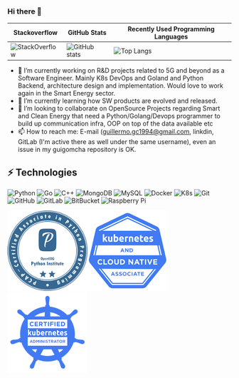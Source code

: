 ### Hi there 👋

**Stackoverflow** | **GitHub Stats** | **Recently Used Programming Languages**
--- | --- | ---
![StackOverflow](https://github-readme-stackoverflow.vercel.app/?userID=13653506) | ![GitHub stats](https://github-readme-stats-git-master-guigomchas-projects.vercel.app/api?username=guigomcha&count_private=true) | ![Top Langs](https://github-readme-stats-git-master-guigomchas-projects.vercel.app/api/top-langs/?username=guigomcha&count_private=true&layout=compact&langs_count=5&exclude_repo=kaa,centroecologicogaia&role=OWNER,ORGANIZATION_MEMBER&hide=java,javascript,PHP,TypeScript,Groovy,Kotlin,less,smarty,vue,HTML)


- 🔭 I’m currently working on R&D projects related to 5G and beyond as a Software Engineer. Mainly K8s DevOps and Goland and Python Backend, architecture design and implementation. Would love to work again in the Smart Energy sector.
- 🌱 I’m currently learning how SW products are evolved and released. 
- 👯 I’m looking to collaborate on OpenSource Projects regarding Smart and Clean Energy that need a Python/Golang/Devops programmer to build up communication infra, OOP on top of the data available etc 
- 📫 How to reach me: E-mail (guillermo.gc1994@gmail.com, linkdin, GitLab (I'm active there as well under the same username), even an issue in my guigomcha repository is OK.


## ⚡ Technologies

![Python](https://img.shields.io/badge/-Python-black?style=flat-square&logo=Python)
![Go](https://img.shields.io/badge/-Go-black?style=flat-square&logo=Go)
![C++](https://img.shields.io/badge/-C++-black?style=flat-square&logo=c)
![MongoDB](https://img.shields.io/badge/-MongoDB-black?style=flat-square&logo=mongodb)
![MySQL](https://img.shields.io/badge/-MySQL-black?style=flat-square&logo=mysql)
![Docker](https://img.shields.io/badge/-Docker-black?style=flat-square&logo=docker)
![K8s](https://img.shields.io/badge/-k8s-black?style=flat-square&logo=kubernetes)
![Git](https://img.shields.io/badge/-Git-black?style=flat-square&logo=git)
![GitHub](https://img.shields.io/badge/-GitHub-181717?style=flat-square&logo=github)
![GitLab](https://img.shields.io/badge/-GitLab-FCA121?style=flat-square&logo=gitlab)
![BitBucket](https://img.shields.io/badge/-BitBucket-darkblue?style=flat-square&logo=bitbucket)
![Raspberry Pi](https://img.shields.io/badge/-Raspberry%20Pi-C51A4A?style=flat-square&logo=Raspberry-Pi)

<img src="./pcap-31-03-pcap-certified-associate-in-python-programming.png" alt="PCAP Associate" width="180"/><img src="kcna-kubernetes-and-cloud-native-associate.png" alt="KCNA" width="180"/><img src="./cka-certified-kubernetes-administrator.png" alt="k8s CKA" width="180"/>

